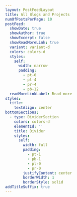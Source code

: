 ```yaml
---
layout: PostFeedLayout
title: All Blogs and Projects
numOfPostsPerPage: 10
postFeed:
  showDate: true
  showAuthor: true
  showExcerpt: false
  showReadMoreLink: true
  variant: variant-d
  colors: colors-d
  styles:
    self:
      width: narrow
      padding:
        - pt-0
        - pl-4
        - pr-4
        - pb-12
  readMoreLinkLabel: Read more
styles:
  title:
    textAlign: center
bottomSections:
  - type: DividerSection
    colors: colors-d
    elementId: ''
    title: Divider
    styles:
      self:
        width: full
        padding:
          - pt-1
          - pb-1
          - pl-0
          - pr-0
        justifyContent: center
        borderWidth: 1
        borderStyle: solid
addTitleSuffix: true
---
```

